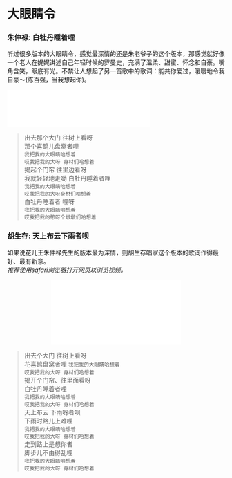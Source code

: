 # 大眼睛令

### 朱仲禄: 白牡丹睡着哩  
听过很多版本的大眼睛令，感觉最深情的还是朱老爷子的这个版本，那感觉就好像一个老人在娓娓讲述自己年轻时候的罗曼史，充满了温柔、甜蜜、怀念和自豪。嘴角含笑，眼底有光。不禁让人想起了另一首歌中的歌词：能共你爱过，暖暖地令我自豪～(陈百强，当我想起你)。  

<iframe frameborder="no" border="0" marginwidth="0" marginheight="0" width=330 height=86 src="//music.163.com/outchain/player?type=2&id=195785&auto=1&height=66"></iframe>

> 出去那个大门 往树上看呀  
> 那个喜鹊儿盘窝者哩  
> `我把我的大眼睛哈想着`  
> `哎我把我的大呀 身材们哈想着`  
> 揭起个门帘 往里边看呀  
> 我就轻轻地走呦 白牡丹睡着者哩  
> `我把我的大眼睛哈想着`  
> `哎我把我的大呀身材们哈想着`  
> 白牡丹睡着者 哩呀  
> `我把我的大眼睛哈想着`  
> `哎我把我的憨呀个墩墩们哈想着`  

### 胡生存: 天上布云下雨者呗  
如果说花儿王朱仲禄先生的版本最为深情，则胡生存唱家这个版本的歌词作得最好、最有新意。  
_推荐使用safari浏览器打开网页以浏览视频。_
<center>
<iframe src="//player.bilibili.com/player.html?aid=48005509&bvid=BV1sb411p79K&cid=84091658&page=1" scrolling="no" border="0" frameborder="no" framespacing="0" allowfullscreen="true"> </iframe>
</center>

> 出去个大门 往树上看呀  
> 花喜鹊盘窝者哩
> `我把我的大眼睛哈想着`  
> `哎我把我的大呀 身材们哈想着`  
> 揭开个门帘、往里面看呀  
> 白牡丹睡着者哩  
> `我把我的大眼睛哈想着`  
> `哎我把我的大呀 身材们哈想着`  
> 天上布云 下雨呀者呗  
> 下雨时路儿上难哩  
> `我把我的大眼睛哈想着`  
> `哎我把我的大呀 身材们哈想着`  
> 走到路上是想你者  
> 脚步儿不由得乱哩  
> `我把我的大眼睛哈想着`  
> `哎我把我的大呀 身材们哈想着`  
